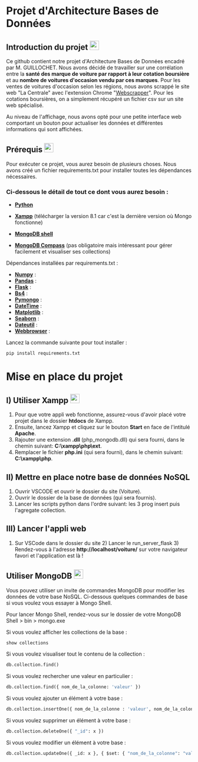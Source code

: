 # Projet d'Architecture Bases de Données


## Introduction du projet <img src="https://user-images.githubusercontent.com/91553182/212089986-df034cbe-2b2b-4f05-802b-cd0afbfb6e46.png"  width="25" height="25"/>


Ce github contient notre projet d'Architecture Bases de Données encadré par M. GUILLOCHET. Nous avons décidé de travailler sur une corrélation entre la **santé des marque de voiture par rapport à leur cotation boursière** et au **nombre de voitures d'occasion vendu par ces marques**. Pour les ventes de voitures d'occasion selon les régions, nous avons scrappé le site web "La Centrale" avec l'extension Chrome "[Webscrapper](https://webscraper.io/)". Pour les cotations boursières, on a simplement récupéré un fichier csv sur un site web spécialisé.

Au niveau de l'affichage, nous avons opté pour une petite interface web comportant un bouton pour actualiser les données et différentes informations qui sont affichées.


## Prérequis <img src="https://user-images.githubusercontent.com/91553182/212090262-3d9efbb5-a01b-4965-94ca-73e180410f7b.png"  width="25" height="25"/>


Pour exécuter ce projet, vous aurez besoin de plusieurs choses. 
Nous avons créé un fichier requirements.txt pour installer toutes les dépendances nécessaires.

### Ci-dessous le détail de tout ce dont vous aurez besoin :

  - [**Python**](https://www.python.org/)
  - [**Xampp**](https://www.apachefriends.org/fr/download.html) (télécharger la version 8.1 car c'est la dernière version où Mongo fonctionne)
  - [**MongoDB shell**](https://www.mongodb.com/try/download/shell)
  
  - [**MongoDB Compass**](https://www.mongodb.com/products/compass) (pas obligatoire mais intéressant pour gérer facilement et visualiser ses collections)


Dépendances installées par requirements.txt :

  - [**Numpy**](https://numpy.org/install/) :
  - [**Pandas**](https://pandas.pydata.org/) :
  - [**Flask**](https://flask.palletsprojects.com/en/2.2.x/) :
  - [**Bs4**](https://pypi.org/project/bs4/) :
  - [**Pymongo**](https://www.mongodb.com/docs/drivers/pymongo/) :
  - [**DateTime**](https://pypi.org/project/DateTime/) :
  - [**Matplotlib**](https://matplotlib.org/stable/users/installing/index.html) :
  - [**Seaborn**](https://seaborn.pydata.org/installing.html) :
  - [**Dateutil**](https://pypi.org/project/python-dateutil/) :
  - [**Webbrowser**](https://pypi.org/project/python-dateutil/) :

Lancez la commande suivante pour tout installer :

```
pip install requirements.txt
```

# Mise en place du projet

## I) Utiliser Xampp <img src="https://img.icons8.com/stickers/100/null/servers-group.png"  width="25" height="25"/>


  1) Pour que votre appli web fonctionne, assurez-vous d'avoir placé votre projet dans le dossier **htdocs** de Xampp. 
  2) Ensuite, lancez Xampp et cliquez sur le bouton **Start** en face de l'intitulé **Apache**.
  3) Rajouter une extension **.dll** (php_mongodb.dll) qui sera fourni, dans le chemin suivant: **C:\xampp\php\ext**.
  4) Remplacer le fichier **php.ini** (qui sera fourni), dans le chemin suivant: **C:\xampp\php**.


## II) Mettre en place notre base de données NoSQL


  1) Ouvrir VSCODE et ouvrir le dossier du site (Voiture).
  2) Ouvrir le dossier de la base de données (qui sera fournis).
  3) Lancer les scripts python dans l'ordre suivant: les 3 prog insert puis l'agregate collection.


## III) Lancer l'appli web


  1) Sur VSCode dans le dossier du site 
	2) Lancer le run_server_flask
	3) Rendez-vous à l'adresse **http://localhost/voiture/** sur votre navigateur favori et l'application est là !


## Utiliser MongoDB <img src="https://user-images.githubusercontent.com/91553182/212089016-39ea5621-a6ce-4ef7-8f4f-4e0685236147.png"  width="25" height="25"/>


Vous pouvez utiliser un invite de commandes MongoDB pour modifier les données de votre base NoSQL. Ci-dessous quelques commandes de base si vous voulez vous essayer à Mongo Shell.

Pour lancer Mongo Shell, rendez-vous sur le dossier de votre MongoDB Shell > bin > mongo.exe

Si vous voulez afficher les collections de la base :
```python
show collections
```

Si vous voulez visualiser tout le contenu de la collection :
```python
db.collection.find()
```

Si vous voulez rechercher une valeur en particulier :
```python
db.collection.find({ nom_de_la_colonne: 'valeur' })
```

Si vous voulez ajouter un élément à votre base :
```python
db.collection.insertOne({ nom_de_la_colonne : 'valeur', nom_de_la_colonne_2 : 'valeur'})
```

Si vous voulez supprimer un élément à votre base :
```python
db.collection.deleteOne({ "_id": x })
```

Si vous voulez modifier un élément à votre base :
```python
db.collection.updateOne({ _id: x }, { $set: { "nom_de_la_colonne": "valeur" } })
```
